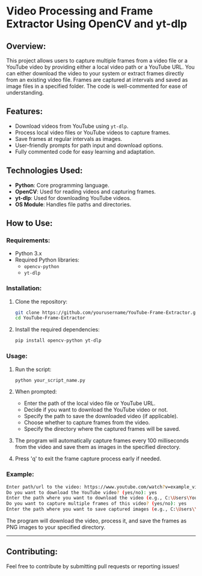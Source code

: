 # Video Processing and Frame Extractor Using OpenCV and yt-dlp

## Overview:
This project allows users to capture multiple frames from a video file or a YouTube video by providing either a local video path or a YouTube URL. You can either download the video to your system or extract frames directly from an existing video file. Frames are captured at intervals and saved as image files in a specified folder. The code is well-commented for ease of understanding.

## Features:
- Download videos from YouTube using `yt-dlp`.
- Process local video files or YouTube videos to capture frames.
- Save frames at regular intervals as images.
- User-friendly prompts for path input and download options.
- Fully commented code for easy learning and adaptation.

## Technologies Used:
- **Python**: Core programming language.
- **OpenCV**: Used for reading videos and capturing frames.
- **yt-dlp**: Used for downloading YouTube videos.
- **OS Module**: Handles file paths and directories.

## How to Use:

### Requirements:
- Python 3.x
- Required Python libraries:
    - `opencv-python`
    - `yt-dlp`

### Installation:
1. Clone the repository:
   ```bash
   git clone https://github.com/yourusername/YouTube-Frame-Extractor.git
   cd YouTube-Frame-Extractor
   ```
2. Install the required dependencies:
   ```bash
   pip install opencv-python yt-dlp
   ```

### Usage:
1. Run the script:
   ```bash
   python your_script_name.py
   ```

2. When prompted:
   - Enter the path of the local video file or YouTube URL.
   - Decide if you want to download the YouTube video or not.
   - Specify the path to save the downloaded video (if applicable).
   - Choose whether to capture frames from the video.
   - Specify the directory where the captured frames will be saved.

3. The program will automatically capture frames every 100 milliseconds from the video and save them as images in the specified directory.

4. Press 'q' to exit the frame capture process early if needed.

### Example:
```bash
Enter path/url to the video: https://www.youtube.com/watch?v=example_video
Do you want to download the YouTube video? (yes/no): yes
Enter the path where you want to download the video (e.g., C:\Users\YourUsername\Downloads): C:\Users\YourUsername\Downloads
Do you want to capture multiple frames of this video? (yes/no): yes
Enter the path where you want to save captured images (e.g., C:\Users\YourUsername\Images): C:\Users\YourUsername\Images
```

The program will download the video, process it, and save the frames as PNG images to your specified directory.

---

## Contributing:
Feel free to contribute by submitting pull requests or reporting issues!

